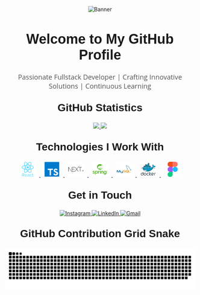 <p align="center">
  <img src="https://github.com/DucilioManjate/DucilioManjate/blob/main/assets/banner.png" alt="Banner">
</p>

<h1 align="center" style="font-family: 'Montserrat', sans-serif; font-size: 36px;">Welcome to My GitHub Profile</h1>
<p align="center" style="font-family: 'Open Sans', sans-serif; font-size: 18px; color: #555;">Passionate Fullstack Developer | Crafting Innovative Solutions | Continuous Learning</p>

<h2 align="center" style="font-family: 'Montserrat', sans-serif; font-size: 28px; margin-top: 30px;">GitHub Statistics</h2>
<p align="center">
  <a href="https://github.com/DucilioManjate">
    <img height="150em" src="https://github-readme-stats.vercel.app/api?username=DucilioManjate&count_private=true&include_all_commits=true&show_icons=true&theme=calm&hide_border=true&show_owner=true"/>
    <img height="150em" src="https://github-readme-stats.vercel.app/api/top-langs/?username=DucilioManjate&theme=calm&hide_border=true&&layout=compact"/>
  </a>
</p>

<h2 align="center" style="font-family: 'Montserrat', sans-serif; font-size: 28px; margin-top: 30px;">Technologies I Work With</h2>
<p align="center">
  <a href="https://reactjs.org/" target="_blank" rel="noopener noreferrer">
    <img src="https://raw.githubusercontent.com/devicons/devicon/master/icons/react/react-original-wordmark.svg" alt="React" height="40" width="40" style="margin: 0 10px;" onmouseover="this.style.transform='scale(1.1)'" onmouseout="this.style.transform='scale(1)'">
  </a>
  <a href="https://www.typescriptlang.org/" target="_blank" rel="noopener noreferrer">
    <img src="https://raw.githubusercontent.com/devicons/devicon/master/icons/typescript/typescript-plain.svg" alt="TypeScript" height="40" width="40" style="margin: 0 10px;" onmouseover="this.style.transform='scale(1.1)'" onmouseout="this.style.transform='scale(1)'">
  </a>
  <a href="https://nextjs.org/" target="_blank" rel="noopener noreferrer">
    <img src="https://raw.githubusercontent.com/devicons/devicon/master/icons/nextjs/nextjs-original-wordmark.svg" alt="Next.js" height="40" width="40" style="margin: 0 10px;" onmouseover="this.style.transform='scale(1.1)'" onmouseout="this.style.transform='scale(1)'">
  </a>
  <a href="https://spring.io/projects/spring-boot" target="_blank" rel="noopener noreferrer">
    <img src="https://raw.githubusercontent.com/devicons/devicon/master/icons/spring/spring-original-wordmark.svg" alt="Spring Boot" height="40" width="40" style="margin: 0 10px;" onmouseover="this.style.transform='scale(1.1)'" onmouseout="this.style.transform='scale(1)'">
  </a>
  <a href="https://www.mysql.com/" target="_blank" rel="noopener noreferrer">
    <img src="https://raw.githubusercontent.com/devicons/devicon/master/icons/mysql/mysql-original-wordmark.svg" alt="MySQL" height="40" width="40" style="margin: 0 10px;" onmouseover="this.style.transform='scale(1.1)'" onmouseout="this.style.transform='scale(1)'">
  </a>
  <a href="https://www.docker.com/" target="_blank" rel="noopener noreferrer">
    <img src="https://raw.githubusercontent.com/devicons/devicon/master/icons/docker/docker-original-wordmark.svg" alt="Docker" height="40" width="40" style="margin: 0 10px;" onmouseover="this.style.transform='scale(1.1)'" onmouseout="this.style.transform='scale(1)'">
  </a>
  <a href="https://www.figma.com/" target="_blank" rel="noopener noreferrer">
    <img src="https://raw.githubusercontent.com/devicons/devicon/master/icons/figma/figma-original.svg" alt="Figma" height="40" width="40" style="margin: 0 10px;" onmouseover="this.style.transform='scale(1.1)'" onmouseout="this.style.transform='scale(1)'">
  </a>
</p>

<h2 align="center" style="font-family: 'Montserrat', sans-serif; font-size: 28px; margin-top: 30px;">Get in Touch</h2>
<p align="center">
  <a href="https://www.instagram.com/lio_croons/" target="_blank" rel="noopener noreferrer">
    <img src="https://img.shields.io/badge/Instagram-%23E4405F?style=for-the-badge&logo=instagram&logoColor=white" alt="Instagram" style="text-decoration: none;">
  </a>
  <a href="https://www.linkedin.com/in/ducílio/" target="_blank" rel="noopener noreferrer">
    <img src="https://img.shields.io/badge/LinkedIn-%230077B5?style=for-the-badge&logo=linkedin&logoColor=white" alt="LinkedIn" style="text-decoration: none;">
  </a>
  <a href="mailto:liomanjate@gmail.com">
    <img src="https://img.shields.io/badge/Gmail-%23333?style=for-the-badge&logo=gmail&logoColor=white" alt="Gmail" style="text-decoration: none;">
  </a>
</p>

<h2 align="center" style="font-family: 'Montserrat', sans-serif; font-size: 28px; margin-top: 30px;">GitHub Contribution Grid Snake</h2>
<p align="center">
  <img src="https://raw.githubusercontent.com/Platane/snk/output/github-contribution-grid-snake.svg" alt="Snake animation">
</p>
